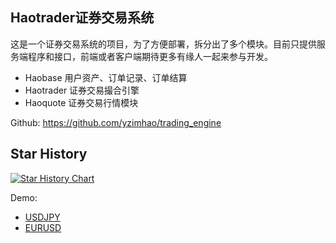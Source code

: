 ## Haotrader证券交易系统
这是一个证券交易系统的项目，为了方便部署，拆分出了多个模块。目前只提供服务端程序和接口，前端或者客户端期待更多有缘人一起来参与开发。

  - Haobase   用户资产、订单记录、订单结算
  - Haotrader 证券交易撮合引擎
  - Haoquote  证券交易行情模块
  
Github: https://github.com/yzimhao/trading_engine


  ## Star History

[![Star History Chart](https://api.star-history.com/svg?repos=yzimhao/trading_engine&type=Date)](https://star-history.com/#yzimhao/trading_engine&Date)


Demo: 
  - [USDJPY](http://144.91.108.90:20001/usdjpy) 
  - [EURUSD](http://144.91.108.90:20001/eurusd)